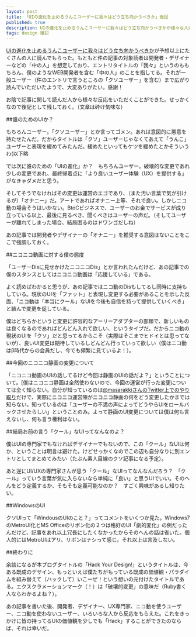 ```yaml
---
layout: post
title: 「UIの進化を止めるうんこユーザーに我々はどう立ち向かうべきか」後記
published: true
description: UIの進化を止めるうんこユーザーに我々はどう立ち向かうべきかが様々な人に読んでいただいた。もともと件の記事の対象読者は開発者・デザイナーなどの「中の人」を想定しており、エントリタイトルの「我々」というのももちろん、僕のようなWEB開発者を含む「中の人」のことを指してる。それが一般ユーザー（件のエントリで言うところの「クソユーザー」を含む）まで広がり読んでいただいたようで、大変ありがたい。感謝！
tags: design 雑記
---
```


[UIの進化を止めるうんこユーザーに我々はどう立ち向かうべきか](/cool-ui/)が予想以上にたくさんの人に読んでもらった。もともと件の記事の対象読者は開発者・デザイナーなどの「中の人」を想定しており、エントリタイトルの「我々」というのももちろん、僕のようなWEB開発者を含む「中の人」のことを指してる。それが一般ユーザー（件のエントリで言うところの「クソユーザー」を含む）まで広がり読んでいただいたようで、大変ありがたい。感謝！

お陰で記事に関して読んだ人から様々な反応をいただくことができた。せっかくなので後記として残しておく。（文章は砕け気味な）

##誰のためのUIか？

もちろんユーザー。「クソユーザー」とか言ってゴメン。あれは意図的に悪意を持たせたんだ。だからタイトルは「クソ」ユーザーじゃなくてあえて「うんこ」ユーザーと表現を緩めてみたんだ。緩めたといってもケツを緩めたとかそういうわ(以下略

では次に誰のための「UIの進化」か？　もちろんユーザー。破壊的な変更であれ少しの変更であれ、最終帰着点に「より良いユーザー体験（UX）を提供する」がなきゃダメだと思う。

そしてそうでなければその変更は運営のエゴであり、（また汚い言葉で気が引けるが）「オナニー」だ。アートであればオナニー上等、それで良い。しかしニコ動の場合そうはいかない。BtoCビジネスで、ユーザーのお金でサービスが成り立っている以上、最後に見るべき、聞くべきはユーザーの声だ。（そしてユーザーが離れてしまった場合、結局困るのはドワンゴだしね）

あの記事では開発者やデザイナーの「オナニー」を推奨する意図はないことをここで強調しておく。

##ニコニコ動画に対する僕の態度

「ユーザーDisに見せかけたニコニコDis」とか言われたんだけど、あの記事での僕のスタンスとしてはニコニコ動画は「応援している」である。

よく読めばわかると思うが、あの記事ではニコ動のDisもしてるし同時に支持もしている。現状のUIを「ファット」と表現し変更する必要があることを示した反面、「ニコ動は「本当にクール」なUIを今後も自信を持って提供していくべき」と結んで変更を促している。

僕はどちらかというと変更に許容的なアーリーアダプターの部類で、新しいものは良くなるのであればどんどん入れて欲しい、というタイプだ。だからニコ動の現状のUIを「クソ」だと思ってるからこそ（実際はそこまでヒドイとは思ってないが）、良いUI変更は期待しているしどんどん行っていって欲しい（僕はニコ動はβ時代からの会員だし、今でも頻繁に見ているよ！）。

##今回のニコニコ静画の変更について

「ニコニコ動画のUIの話してるけど今回は静画のUIの話だよ？」ということについて。[僕はニコニコ静画は全然使わないので、今回の運営が行った変更については全く知らない。自分が知っているのは[@masarakkiさんのTwitter上でのやり取り](http://togetter.com/li/590729)だけで、実際にニコニコ運営陣がニコニコ静画の何をどう変更したかまでは知らない。知っているのは「ユーザーの不満の声によってどうやらUIをロールバックさせたらしい」ということのみ。よって静画のUI変更については僕は何も言えないし、何も言う権利はない。

##結局お前の言う「クール」なUIってなんなのよ？

僕はUIの専門家でもなければデザイナーでもないので、この「クール」なUIは何か、ということは明言は避けた。けどせっかくなのでこの辺も自分なりに別エントリとしてまとめてみたい（たぶん素人目線のクソ記事になる予定）。

あと逆にUI/UXの専門家さんが思う「クール」なUIってなんなんだろう？　「クール」っていう言葉が気に入らないなら単純に「良い」と思うUIでいい。そのへんをどう定義するか、そもそも定義可能なのか？　すごく興味があるし知りたい。

##WindowsのUI

クソUIって「WindousのUIのこと？」ってコメントをいくつか見た。Windows7のMetroUI化とMS Officeのリボン化の２つは格好のUI「劇的変化」の例だったんだけど、記事をあれ以上冗長にしたくなかったからそのへんの話は省いた。個人的にはMetroUIはアリ、リボンはナシって感じ。それ以上は言及しない。

##終わりに

余談になるが本ブログタイトルの「Hack Your Design!」というタイトルは、今ある既成のデザイン、もっといえば僕たちがもっている既成の価値観・パラダイムを組み替えて（ハックして）いこーぜ！という想いの元付けたタイトルである。エクスクラメーションマーク（！）は「破壊的変更」の意味だ（Ruby書く人ならわかるよね？）。

あの記事を書いた後、開発者、デザイナー、UX専門家、ニコ動を使うユーザー、ニコ動を使わないユーザー、いろいろな人から反応をもらえた。これをきっかけに皆の持ってるUIの価値観を少しでも「Hack」することができたのならば、それは幸いだ。
